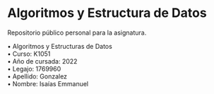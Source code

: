 # Algoritmos y Estructura de Datos
Repositorio público personal para la asignatura.

• Algoritmos y Estructuras de Datos <br>
• Curso: K1051 <br>
• Año de cursada: 2022 <br>
• Legajo: 1769960 <br>
• Apellido: Gonzalez <br>
• Nombre: Isaías Emmanuel <br>
